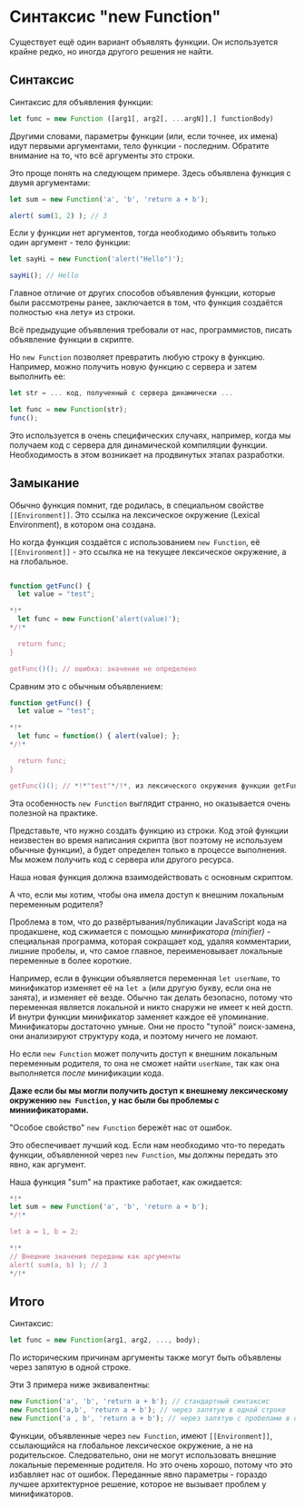 
# Синтаксис "new Function"

Существует ещё один вариант объявлять функции. Он используется крайне редко, но иногда другого решения не найти.

## Синтаксис

Синтаксис для объявления функции:

```js
let func = new Function ([arg1[, arg2[, ...argN]],] functionBody)
```

Другими словами, параметры функции (или, если точнее, их имена) идут первыми аргументами, тело функции - последним. Обратите внимание на то, что всё аргументы это строки.

Это проще понять на следующем примере. Здесь объявлена функция с двумя аргументами:

```js run
let sum = new Function('a', 'b', 'return a + b');

alert( sum(1, 2) ); // 3
```

Если у функции нет аргументов, тогда необходимо объявить только один аргумент - тело функции:

```js run
let sayHi = new Function('alert("Hello")');

sayHi(); // Hello
```

Главное отличие от других способов объявления функции, которые были рассмотрены ранее, заключается в том, что функция создаётся полностью «на лету» из строки.

Всё предыдущие объявления требовали от нас, программистов, писать объявление функции в скрипте.

Но `new Function` позволяет превратить любую строку в функцию. Например, можно получить новую функцию с сервера и затем выполнить ее:

```js
let str = ... код, полученный с сервера динамически ...

let func = new Function(str);
func();
```

Это используется в очень специфических случаях, например, когда мы получаем код с сервера для динамической компиляции функции. Необходимость в этом возникает на продвинутых этапах разработки.

## Замыкание

Обычно функция помнит, где родилась, в специальном свойстве `[[Environment]]`. Это ссылка на лексическое окружение (Lexical Environment), в котором она создана.

Но когда функция создаётся с использованием `new Function`, её `[[Environment]]` - это ссылка не на текущее лексическое окружение, а на глобальное.

```js run

function getFunc() {
  let value = "test";

*!*
  let func = new Function('alert(value)');
*/!*

  return func;
}

getFunc()(); // ошибка: значение не определено
```

Сравним это с обычным объявлением:

```js run
function getFunc() {
  let value = "test";

*!*
  let func = function() { alert(value); };
*/!*

  return func;
}

getFunc()(); // *!*"test"*/!*, из лексического окружения функции getFunc
```

Эта особенность `new Function` выглядит странно, но оказывается очень полезной на практике.

Представьте, что нужно создать функцию из строки. Код этой функции неизвестен во время написания скрипта (вот поэтому не используем обычные функции), а будет определен только в процессе выполнения. Мы можем получить код с сервера или другого ресурса.

Наша новая функция должна взаимодействовать с основным скриптом.

А что, если мы хотим, чтобы она имела доступ к внешним локальным переменным родителя?

Проблема в том, что до развёртывания/публикации JavaScript кода на продакшене, код сжимается с помощью *минификатора (minifier)* - специальная программа, которая сокращает код, удаляя комментарии, лишние пробелы, и, что самое главное, переименовывает локальные переменные в более короткие.

Например, если в функции объявляется переменная `let userName`, то минификатор изменяет её на `let a` (или другую букву, если она не занята), и изменяет её везде. Обычно так делать безопасно, потому что переменная является локальной и никто снаружи не имеет к ней достп. И внутри функции минификатор заменяет каждое её упоминание. Минификаторы достаточно умные. Они не просто "тупой" поиск-замена, они анализируют структуру кода, и поэтому ничего не ломают.

Но если `new Function` может получить доступ к внешним локальным переменным родителя, то она не сможет найти `userName`, так как она выполняется *после* минификации кода.

**Даже если бы мы могли получить доступ к внешнему лексическому окружению `new Function`, у нас были бы проблемы с миниификаторами.**

"Особое свойство" `new Function` бережёт нас от ошибок.

Это обеспечивает лучший код. Если нам необходимо что-то передать функции, объявленной через `new Function`, мы должны передать это явно, как аргумент.

Наша функция "sum" на практике работает, как ожидается:

```js run
*!*
let sum = new Function('a', 'b', 'return a + b');
*/!*

let a = 1, b = 2;

*!*
// Внешние значения переданы как аргументы
alert( sum(a, b) ); // 3
*/!*
```

## Итого

Синтаксис:

```js
let func = new Function(arg1, arg2, ..., body);
```

По историческим причинам аргументы также могут быть объявлены через запятую в одной строке.

Эти 3 примера ниже эквивалентны:

```js
new Function('a', 'b', 'return a + b'); // стандартный синтаксис
new Function('a,b', 'return a + b'); // через запятую в одной строке
new Function('a , b', 'return a + b'); // через запятую с пробелами в одной строке
```

Функции, объявленные через `new Function`, имеют `[[Environment]]`, ссылающийся на глобальное лексическое окружение, а не на родительское. Следовательно, они не могут использовать внешние локальные переменные родителя. Но это очень хорошо, потому что это избавляет нас от ошибок. Переданные явно параметры - гораздо лучшее архитектурное решение, которое не вызывает проблем у минификаторов.

